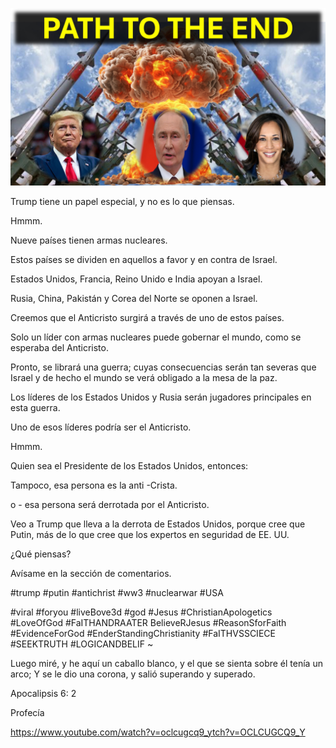 ![Video cover image](../cover.jpg "cover photo")

Trump tiene un papel especial, y no es lo que piensas.

Hmmm.

Nueve países tienen armas nucleares.

Estos países se dividen en aquellos a favor y en contra de Israel.

Estados Unidos, Francia, Reino Unido e India apoyan a Israel.

Rusia, China, Pakistán y Corea del Norte se oponen a Israel.

Creemos que el Anticristo surgirá a través de uno de estos países.

Solo un líder con armas nucleares puede gobernar el mundo, como se esperaba del Anticristo.

Pronto, se librará una guerra; cuyas consecuencias serán tan severas que Israel y de hecho el mundo se verá obligado a la mesa de la paz.

Los líderes de los Estados Unidos y Rusia serán jugadores principales en esta guerra.

Uno de esos líderes podría ser el Anticristo.

Hmmm.

Quien sea el Presidente de los Estados Unidos, entonces:

Tampoco, esa persona es la anti -Crista.

o - esa persona será derrotada por el Anticristo.

Veo a Trump que lleva a la derrota de Estados Unidos, porque cree que Putin, más de lo que cree que los expertos en seguridad de EE. UU.

¿Qué piensas?

Avísame en la sección de comentarios.

#trump #putin #antichrist #ww3 #nuclearwar #USA

#viral #foryou #liveBove3d #god #Jesus #ChristianApologetics #LoveOfGod #FaITHANDRAATER BelieveRJesus #ReasonSforFaith #EvidenceForGod #EnderStandingChristianity #FaITHVSSCIECE #SEEKTRUTH #LOGICANDBELIF ~

Luego miré, y he aquí un caballo blanco, y el que se sienta sobre él tenía un arco; Y se le dio una corona, y salió superando y superado.

Apocalipsis 6: 2

Profecía

https://www.youtube.com/watch?v=oclcugcq9_ytch?v=OCLCUGCQ9_Y